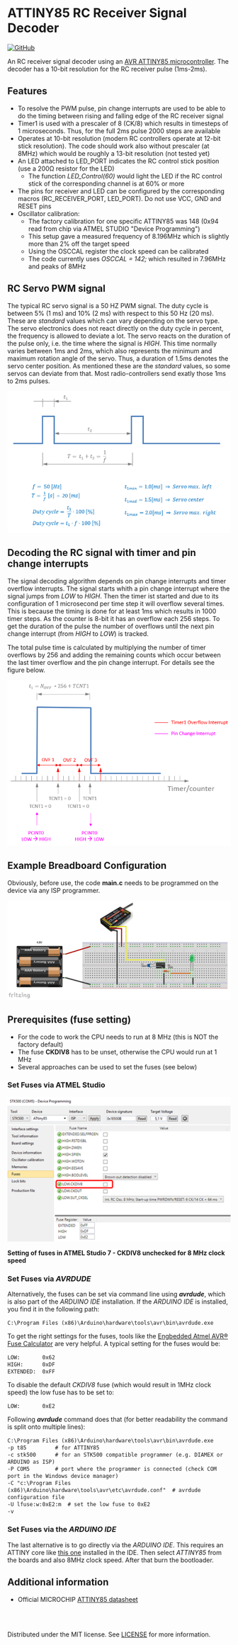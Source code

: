 # ATTINY85 RC Receiver Signal Decoder

[![GitHub](https://img.shields.io/github/license/mashape/apistatus.svg)](https://en.wikipedia.org/wiki/MIT_License)

An RC receiver signal decoder using an [AVR ATTINY85 microcontroller](https://www.microchip.com/wwwproducts/en/ATtiny85). The decoder has a 10-bit resolution for the RC receiver pulse (1ms-2ms).

## Features
  - To resolve the PWM pulse, pin change interrupts are used to be able to do the timing between rising and falling edge of the RC receiver signal
  - Timer1 is used with a prescaler of 8 (CK/8) which results in timesteps of 1 microseconds. Thus, for the full 2ms pulse 2000 steps are available
  - Operates at 10-bit resolution (modern RC controllers operate at 12-bit stick resolution). The code should work also without prescaler (at 8MHz) which would be roughly a 13-bit resolution (not tested yet)
  - An LED attached to LED_PORT indicates the RC control stick position (use a 200&Omega; resistor for the LED)
    - The function *LED_Control(60)* would light the LED if the RC control stick of the corresponding channel is at 60% or more
  - The pins for receiver and LED can be configured by the corresponding macros (RC_RECEIVER_PORT, LED_PORT). Do not use VCC, GND and RESET pins
  - Oscillator calibration:
    - The factory calibration for one specific ATTINY85 was 148 (0x94 read from chip via ATMEL STUDIO "Device Programming")
    - This setup gave a measured frequency of 8.196MHz which is slightly more than 2% off the target speed
    - Using the OSCCAL register the clock speed can be calibrated
    - The code currently uses *OSCCAL = 142;* which resulted in 7.96MHz and peaks of 8MHz

## RC Servo PWM signal

The typical RC servo signal is a 50 HZ PWM signal. The duty cycle is between 5% (1 ms) and 10% (2 ms) with respect to this 50 Hz (20 ms). These are *standard* values which can vary depending on the servo type. The servo electronics does not react directly on the duty cycle in percent, the frequency is allowed to deviate a lot. The servo reacts on the duration of the pulse only, i.e. the time where the signal is *HIGH*. This time normally varies between 1ms and 2ms, which also represents the minimum and maximum rotation angle of the servo. Thus, a duration of 1.5ms denotes the servo center position. As mentioned these are the *standard* values, so some servos can deviate from that. Most radio-controllers send exatly those 1ms to 2ms pulses.

![](images/Servo_PWM_1.png)


## Decoding the RC signal with timer and pin change interrupts

The signal decoding algorithm depends on pin change interrupts and timer overflow interrupts. The signal starts whith a pin change interrupt where the signal jumps from *LOW* to *HIGH*. Then the timer ist started and due to its configuration of 1 microsecond per time step it will overflow several times. This is because the timing is done for at least 1ms which results in 1000 timer steps. As the counter is 8-bit it has an overflow each 256 steps. To get the duration of the pulse the number of overflows until the next pin change interrupt (from *HIGH* to *LOW*) is tracked.

The total pulse time is calculated by multiplying the number of timer overflows by 256 and adding the remaining counts which occur between the last timer overflow and the pin change interrupt. For details see the figure below.

![](images/Servo_PWM_6.png)


## Example Breadboard Configuration

Obviously, before use, the code **main.c** needs to be programmed on the device via any ISP programmer.

![](images/Fritzing_Layout.png)

## Prerequisites (fuse setting)
 - For the code to work the CPU needs to run at 8 MHz (this is NOT the factory default)
 - The fuse **CKDIV8** has to be unset, otherwise the CPU would run at 1 MHz
 - Several approaches can be used to set the fuses (see below)

 ### Set Fuses via ATMEL Studio

<!--- HTML code used in order to be able to resize image -->
<img src="images/Fuse_Settings.png" alt="drawing" width="600"/>

**Setting of fuses in ATMEL Studio 7 - CKDIV8 unchecked for 8 MHz clock speed**

 ### Set Fuses via ***AVRDUDE***

Alternatively, the fuses can be set via command line using ***avrdude***, which is also part of the *ARDUINO IDE* installation. If the *ARDUINO IDE* is installed, you find it in the following path:

~~~
C:\Program Files (x86)\Arduino\hardware\tools\avr\bin\avrdude.exe
~~~

To get the right settings for the fuses, tools like the [Engbedded Atmel AVR® Fuse Calculator](http://www.engbedded.com/fusecalc) are very helpful. A typical setting for the fuses would be:

~~~
LOW:       0x62
HIGH:      0xDF
EXTENDED:  0xFF
~~~

To disable the default *CKDIV8* fuse (which would result in 1MHz clock speed) the low fuse has to be set to:

~~~
LOW:       0xE2
~~~

Following ***avrdude*** command does that (for better readability the command is split onto multiple lines):

~~~
C:\Program Files (x86)\Arduino\hardware\tools\avr\bin\avrdude.exe
-p t85         # for ATTINY85
-c stk500      # for an STK500 compatible programmer (e.g. DIAMEX or ARDUINO as ISP)
-P COM5        # port where the programmer is connected (check COM port in the Windows device manager)
-C "c:\Program Files (x86)\Arduino\hardware\tools\avr\etc\avrdude.conf"  # avrdude configuration file
-U lfuse:w:0xE2:m  # set the low fuse to 0xE2
-v
~~~

### Set Fuses via the ***ARDUINO IDE***

The last alternative is to go directly via the *ARDUINO IDE*. This requires an ATTINY core like [this one](https://github.com/damellis/attiny) installed in the IDE. Then select *ATTINY85* from the boards and also 8MHz clock speed. After that burn the bootloader.

## Additional information
 - Official MICROCHIP [ATTINY85 datasheet](http://ww1.microchip.com/downloads/en/DeviceDoc/Atmel-2586-AVR-8-bit-Microcontroller-ATtiny25-ATtiny45-ATtiny85_Datasheet.pdf)

<br></br>

Distributed under the MIT license. See [LICENSE](https://github.com/chiefenne/ATTINY85-Servo-Control/blob/master/LICENSE) for more information.


